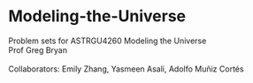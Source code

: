 # Modeling-the-Universe
Problem sets for ASTRGU4260 Modeling the Universe<br>
Prof Greg Bryan<br><br>
Collaborators: Emily Zhang, Yasmeen Asali, Adolfo Muñiz Cortés
